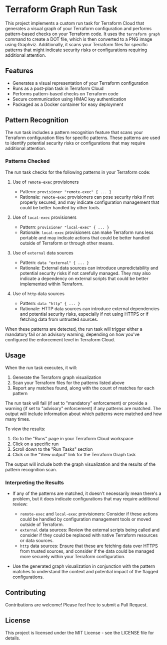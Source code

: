 # Terraform Graph Run Task

This project implements a custom run task for Terraform Cloud that generates a visual graph of your Terraform configuration and performs pattern-based checks on your Terraform code. It uses the `terraform graph` command to create a DOT file, which is then converted to a PNG image using Graphviz. Additionally, it scans your Terraform files for specific patterns that might indicate security risks or configurations requiring additional attention.

## Features

- Generates a visual representation of your Terraform configuration
- Runs as a post-plan task in Terraform Cloud
- Performs pattern-based checks on Terraform code
- Secure communication using HMAC key authentication
- Packaged as a Docker container for easy deployment

## Pattern Recognition

The run task includes a pattern recognition feature that scans your Terraform configuration files for specific patterns. These patterns are used to identify potential security risks or configurations that may require additional attention.

### Patterns Checked

The run task checks for the following patterns in your Terraform code:

1. Use of `remote-exec` provisioners
   - Pattern: `provisioner "remote-exec" { ... }`
   - Rationale: `remote-exec` provisioners can pose security risks if not properly secured, and may indicate configuration management that could be better handled by other tools.

2. Use of `local-exec` provisioners
   - Pattern: `provisioner "local-exec" { ... }`
   - Rationale: `local-exec` provisioners can make Terraform runs less portable and may indicate actions that could be better handled outside of Terraform or through other means.

3. Use of `external` data sources
   - Pattern: `data "external" { ... }`
   - Rationale: External data sources can introduce unpredictability and potential security risks if not carefully managed. They may also indicate a dependency on external scripts that could be better implemented within Terraform.

4. Use of `http` data sources
   - Pattern: `data "http" { ... }`
   - Rationale: HTTP data sources can introduce external dependencies and potential security risks, especially if not using HTTPS or if fetching data from untrusted sources.

When these patterns are detected, the run task will trigger either a mandatory fail or an advisory warning, depending on how you've configured the enforcement level in Terraform Cloud.

## Usage

When the run task executes, it will:

1. Generate the Terraform graph visualization
2. Scan your Terraform files for the patterns listed above
3. Report any matches found, along with the count of matches for each pattern

The run task will fail (if set to "mandatory" enforcement) or provide a warning (if set to "advisory" enforcement) if any patterns are matched. The output will include information about which patterns were matched and how many times.

To view the results:

1. Go to the "Runs" page in your Terraform Cloud workspace
2. Click on a specific run
3. Scroll down to the "Run Tasks" section
4. Click on the "View output" link for the Terraform Graph task

The output will include both the graph visualization and the results of the pattern recognition scan.

### Interpreting the Results

- If any of the patterns are matched, it doesn't necessarily mean there's a problem, but it does indicate configurations that may require additional review:
  - `remote-exec` and `local-exec` provisioners: Consider if these actions could be handled by configuration management tools or moved outside of Terraform.
  - `external` data sources: Review the external scripts being called and consider if they could be replaced with native Terraform resources or data sources.
  - `http` data sources: Ensure that these are fetching data over HTTPS from trusted sources, and consider if the data could be managed more securely within your Terraform configuration.

- Use the generated graph visualization in conjunction with the pattern matches to understand the context and potential impact of the flagged configurations.

## Contributing

Contributions are welcome! Please feel free to submit a Pull Request.

## License

This project is licensed under the MIT License - see the LICENSE file for details.